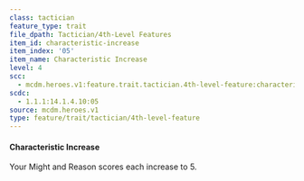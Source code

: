 ```yaml
---
class: tactician
feature_type: trait
file_dpath: Tactician/4th-Level Features
item_id: characteristic-increase
item_index: '05'
item_name: Characteristic Increase
level: 4
scc:
  - mcdm.heroes.v1:feature.trait.tactician.4th-level-feature:characteristic-increase
scdc:
  - 1.1.1:14.1.4.10:05
source: mcdm.heroes.v1
type: feature/trait/tactician/4th-level-feature
---
```


#### Characteristic Increase

Your Might and Reason scores each increase to 5.
